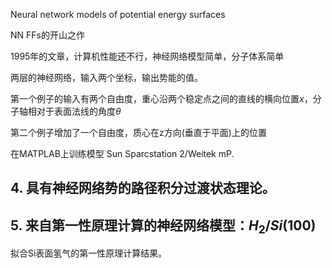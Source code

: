 Neural network models of potential energy surfaces

NN FFs的开山之作

1995年的文章，计算机性能还不行，神经网络模型简单，分子体系简单

两层的神经网络，输入两个坐标，输出势能的值。

第一个例子的输入有两个自由度，重心沿两个稳定点之间的直线的横向位置$x$，分子轴相对于表面法线的角度$\theta$

第二个例子增加了一个自由度，质心在z方向(垂直于平面)上的位置

在MATPLAB上训练模型 Sun Sparcstation 2/Weitek mP.

## 4. 具有神经网络势的路径积分过渡状态理论。

## 5. 来自第一性原理计算的神经网络模型：$H_2/Si(100)$

拟合Si表面氢气的第一性原理计算结果。


